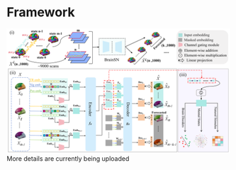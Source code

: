 # Framework
![Framework](https://github.com/BBBBrain/BrainSN/blob/main/image/framework.png)
More details are currently being uploaded
